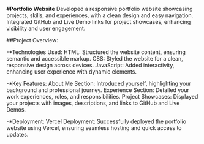 **#Portfolio Website**
Developed a responsive portfolio website showcasing projects, skills, and experiences, with a clean design and easy navigation. Integrated GitHub and Live Demo links for project showcases, enhancing visibility and user engagement.

##Project Overview:

-*Technologies Used:
HTML: Structured the website content, ensuring semantic and accessible markup.
CSS: Styled the website for a clean, responsive design across devices.
JavaScript: Added interactivity, enhancing user experience with dynamic elements.

-*Key Features:
About Me Section: Introduced yourself, highlighting your background and professional journey.
Experience Section: Detailed your work experiences, roles, and responsibilities.
Project Showcases: Displayed your projects with images, descriptions, and links to GitHub and Live Demos.

-*Deployment:
Vercel Deployment: Successfully deployed the portfolio website using Vercel, ensuring seamless hosting and quick access to updates.
